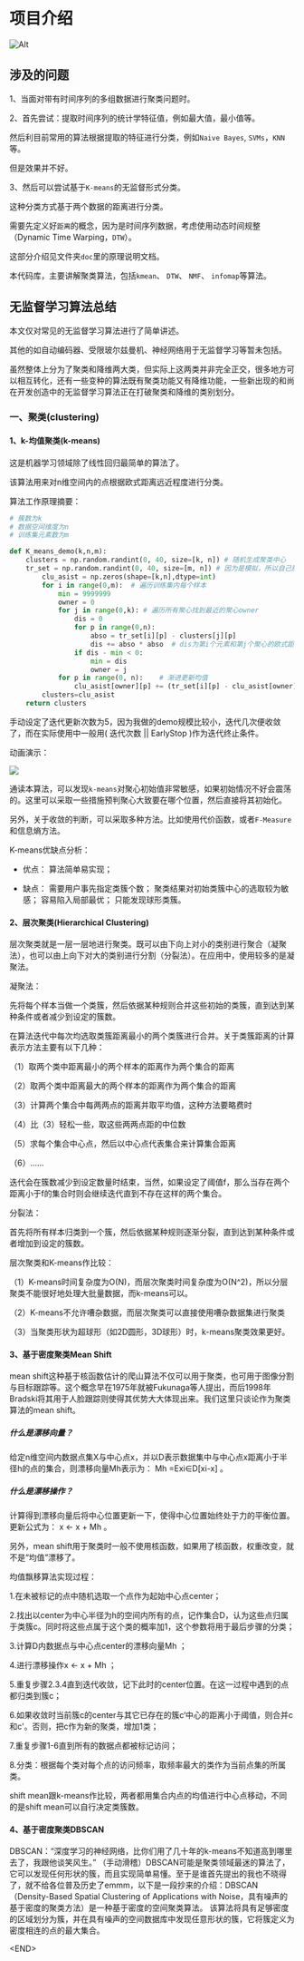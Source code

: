 # 项目介绍

![Alt](https://repobeats.axiom.co/api/embed/1b81d2577f36a09f53a1f9216390ff64eeed8116.svg "Repobeats analytics image")



## 涉及的问题

1、当面对带有时间序列的多组数据进行聚类问题时。

2、首先尝试：提取时间序列的统计学特征值，例如最大值，最小值等。

然后利目前常用的算法根据提取的特征进行分类，例如`Naive Bayes`, `SVMs`，`KNN` 等。

但是效果并不好。

3、然后可以尝试基于`K-means`的无监督形式分类。

这种分类方式基于两个数据的距离进行分类。

需要先定义好`距离`的概念，因为是时间序列数据，考虑使用动态时间规整（Dynamic Time Warping，`DTW`）。

这部分介绍见文件夹`doc`里的原理说明文档。

本代码库，主要讲解聚类算法，包括`kmean`、 `DTW`、 `NMF`、 `infomap`等算法。

## 无监督学习算法总结

本文仅对常见的无监督学习算法进行了简单讲述。

其他的如自动编码器、受限玻尔兹曼机、神经网络用于无监督学习等暂未包括。

虽然整体上分为了聚类和降维两大类，但实际上这两类并非完全正交，很多地方可以相互转化，还有一些变种的算法既有聚类功能又有降维功能，一些新出现的和尚在开发创造中的无监督学习算法正在打破聚类和降维的类别划分。

### 一、聚类(clustering)

#### 1、k-均值聚类(k-means)

这是机器学习领域除了线性回归最简单的算法了。

该算法用来对n维空间内的点根据欧式距离远近程度进行分类。

算法工作原理摘要：

```python
# 簇数为k
# 数据空间维度为n
# 训练集元素数为m

def K_means_demo(k,n,m):
    clusters = np.random.randint(0, 40, size=[k, n]) # 随机生成聚类中心
    tr_set = np.random.randint(0, 40, size=[m, n]) # 因为是模拟，所以自己随机生成的数据集for iter in range(0,5):
        clu_asist = np.zeros(shape=[k,n],dtype=int)
        for i in range(0,m):  # 遍历训练集内每个样本
            min = 9999999
            owner = 0
            for j in range(0,k): # 遍历所有聚心找到最近的聚心owner
                dis = 0
                for p in range(0,n):
                    abso = tr_set[i][p] - clusters[j][p]
                    dis += abso * abso  # dis为第i个元素和第j个聚心的欧式距离的平方
                if dis - min < 0:
                    min = dis
                    owner = j
            for p in range(0, n):    # 渐进更新均值
                clu_asist[owner][p] += (tr_set[i][p] - clu_asist[owner][p]) // (p+1)
        clusters=clu_asist　　
    return clusters
```

手动设定了迭代更新次数为5，因为我做的demo规模比较小，迭代几次便收敛了，而在实际使用中一般用( 迭代次数 || EarlyStop )作为迭代终止条件。

动画演示：

![](https://img2018.cnblogs.com/blog/1705789/201910/1705789-20191004105937461-476057557.gif)

通读本算法，可以发现`k-means`对聚心初始值非常敏感，如果初始情况不好会震荡的。这里可以采取一些措施预判聚心大致要在哪个位置，然后直接将其初始化。

另外，关于收敛的判断，可以采取多种方法。比如使用代价函数，或者`F-Measure`和信息熵方法。

K-means优缺点分析：

- 优点： 算法简单易实现；

- 缺点： 需要用户事先指定类簇个数； 聚类结果对初始类簇中心的选取较为敏感； 容易陷入局部最优； 只能发现球形类簇。

#### 2、层次聚类(Hierarchical Clustering)

层次聚类就是一层一层地进行聚类。既可以由下向上对小的类别进行聚合（凝聚法），也可以由上向下对大的类别进行分割（分裂法）。在应用中，使用较多的是凝聚法。

凝聚法：

先将每个样本当做一个类簇，然后依据某种规则合并这些初始的类簇，直到达到某种条件或者减少到设定的簇数。

在算法迭代中每次均选取类簇距离最小的两个类簇进行合并。关于类簇距离的计算表示方法主要有以下几种：

（1）取两个类中距离最小的两个样本的距离作为两个集合的距离

（2）取两个类中距离最大的两个样本的距离作为两个集合的距离

（3）计算两个集合中每两两点的距离并取平均值，这种方法要略费时

（4）比（3）轻松一些，取这些两两点距的中位数

（5）求每个集合中心点，然后以中心点代表集合来计算集合距离

（6）......

迭代会在簇数减少到设定数量时结束，当然，如果设定了阈值f，那么当存在两个距离小于f的集合时则会继续迭代直到不存在这样的两个集合。

分裂法：

首先将所有样本归类到一个簇，然后依据某种规则逐渐分裂，直到达到某种条件或者增加到设定的簇数。

层次聚类和K-means作比较：

（1）K-means时间复杂度为O(N)，而层次聚类时间复杂度为O(N^2)，所以分层聚类不能很好地处理大批量数据，而k-means可以。

（2）K-means不允许嘈杂数据，而层次聚类可以直接使用嘈杂数据集进行聚类

（3）当聚类形状为超球形（如2D圆形，3D球形）时，k-means聚类效果更好。

#### 3、基于密度聚类Mean Shift

mean shift这种基于核函数估计的爬山算法不仅可以用于聚类，也可用于图像分割与目标跟踪等。这个概念早在1975年就被Fukunaga等人提出，而后1998年Bradski将其用于人脸跟踪则使得其优势大大体现出来。我们这里只谈论作为聚类算法的mean shift。

##### 什么是漂移向量？

给定n维空间内数据点集X与中心点x，并以D表示数据集中与中心点x距离小于半径h的点的集合，则漂移向量Mh表示为： Mh =Exi∈D[xi-x]  。

##### 什么是漂移操作？

计算得到漂移向量后将中心位置更新一下，使得中心位置始终处于力的平衡位置。更新公式为： x ← x + Mh   。

另外，mean shift用于聚类时一般不使用核函数，如果用了核函数，权重改变，就不是“均值”漂移了。

均值飘移算法实现过程：

1.在未被标记的点中随机选取一个点作为起始中心点center；

2.找出以center为中心半径为h的空间内所有的点，记作集合D，认为这些点归属于类簇c。同时将这些点属于这个类的概率加1，这个参数将用于最后步骤的分类；

3.计算D内数据点与中心点center的漂移向量Mh ；

4.进行漂移操作x ← x + Mh  ；

5.重复步骤2.3.4直到迭代收敛，记下此时的center位置。在这一过程中遇到的点都归类到簇c；

6.如果收敛时当前簇c的center与其它已存在的簇c‘中心的距离小于阈值，则合并c和c'。否则，把c作为新的聚类，增加1类；

7.重复步骤1-6直到所有的数据点都被标记访问；

8.分类：根据每个类对每个点的访问频率，取频率最大的类作为当前点集的所属类。

shift mean跟k-means作比较，两者都用集合内点的均值进行中心点移动，不同的是shift mean可以自行决定类簇数。

#### 4、基于密度聚类DBSCAN

DBSCAN：“深度学习的神经网络，比你们用了几十年的k-means不知道高到哪里去了，我跟他谈笑风生。”  （手动滑稽）DBSCAN可能是聚类领域最迷的算法了，它可以发现任何形状的簇，而且实现简单易懂。至于是谁首先提出的我也不晓得了，就不给各位普及历史了emmm，以下是一段抄来的介绍：DBSCAN（Density-Based Spatial Clustering of Applications with Noise，具有噪声的基于密度的聚类方法）是一种基于密度的空间聚类算法。 该算法将具有足够密度的区域划分为簇，并在具有噪声的空间数据库中发现任意形状的簇，它将簇定义为密度相连的点的最大集合。

\<END>
